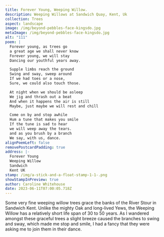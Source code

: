```yaml
---
title: Forever Young, Weeping Willow.
description: Weeping Willows at Sandwich Quay, Kent, Uk
collection: Trees
aspect: landscape
image: /img/beyond-pebbles-face-kingsdo.jpg
metaImage: /img/beyond-pebbles-face-kingsdo.jpg
alt: "111"
poem: |
  Forever young, as trees go
  a great age we shall never know
  Forever young, we will stay
  Dancing our youthful years away.

  Supple limbs reach the ground
  Swing and sway, sweep around
  If we had toes or a nose,
  Sure, we could also touch those.

  At night when we should be asleep
  We jig and thrash out a beat
  And when it happens the air is still
  Maybe, just maybe we will rest and chill

  Come on by and stop awhile
  Hum a tune that makes you smile
  If the tune is sad to hear
  we will weep away the tears.
  and as you brush by a branch
  We say, with us, dance.
alignPoemLeft: false
removePostcardPadding: true
address: |-
  Forever Young 
  Weeping Willow
  Sandwich 
  Kent UK
stamp: /img/a-stick-and-a-float-stamp-1-1-.png
showStampInPreview: true
author: Caroline Whitehouse
date: 2023-06-11T07:00:05.718Z
---
```

Some very fine weeping willow trees grace the banks of the River Stour in Sandwich Kent. Unlike the mighty Oak and long-lived Yews, the Weeping Willow has a relatively short life span of 30 to 50 years. As I wandered amongst these graceful trees a slight breeze caused the branches to swing and sway, which made me stop and smile, I had a fancy that they were asking me to join them in their dance.